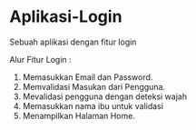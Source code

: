 # Aplikasi-Login
Sebuah aplikasi dengan fitur login

Alur Fitur Login :
1. Memasukkan Email dan Password.
2. Memvalidasi Masukan dari Pengguna.
3. Mevalidasi pengguna dengan deteksi wajah
4. Memasukkan nama ibu untuk validasi
5. Menampilkan Halaman Home.
